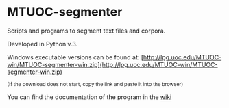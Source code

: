 # MTUOC-segmenter
Scripts and programs to segment text files and corpora.

Developed in Python v.3.

Windows executable versions can be found at: [http://lpg.uoc.edu/MTUOC-win/MTUOC-segmenter-win.zip](http://lpg.uoc.edu/MTUOC-win/MTUOC-segmenter-win.zip)

<sub>(If the download does not start, copy the link and paste it into the browser)</sub>

You can find the documentation of the program in the [wiki](https://github.com/aoliverg/MTUOC-segmenter/wiki/MTUOC%E2%80%90segmenter-(eng))

